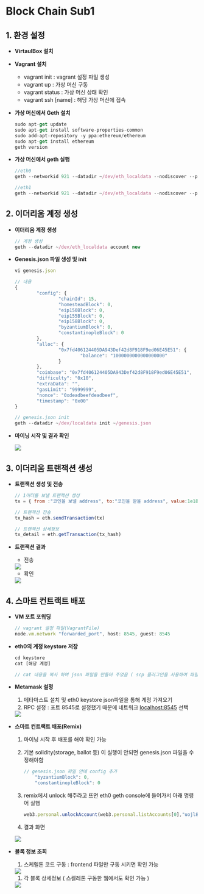 # Block Chain Sub1


## 1. 환경 설정

- **VirtaulBox 설치**

- **Vagrant 설치**
    - vagrant init : vagrant 설정 파일 생성
    - vagrant up : 가상 머신 구동
    - vagrant status : 가상 머신 상태 확인
    - vagrant ssh [name] : 해당 가상 머신에 접속

- **가상 머신에서 Geth 설치**

    ```jsx
    sudo apt-get update
    sudo apt-get install software-properties-common
    sudo add-apt-repository -y ppa:ethereum/ethereum
    sudo apt-get install ethereum
    geth version
    ```

- **가상 머신에서 geth 실행**

    ```jsx
    //eth0
    geth --networkid 921 --datadir ~/dev/eth_localdata --nodiscover --port 30303 --rpc --rpcport "8545" --maxpeers 2 --rpcaddr "0.0.0.0" --rpccorsdomain "*" --rpcapi "eth, net, web3, miner, debug, personal, rpc" console --allow-insecure-unlock

    //eth1
    geth --networkid 921 --datadir ~/dev/eth_localdata --nodiscover --port 30303 --rpc --rpcport "8545" --maxpeers 2 --rpccorsdomain "*" console
    ```


## 2. 이더리움 계정 생성

- **이더리움 계정 생성**

    ```jsx
    // 계정 생성 
    geth --datadir ~/dev/eth_localdata account new

    ```

- **Genesis.json 파일 생성 및 init**

    ```jsx
    vi genesis.json

    // 내용
    {
            "config": {
                    "chainId": 15,
                    "homesteadBlock": 0,
                    "eip150Block": 0,
                    "eip155Block": 0,
                    "eip158Block": 0,
    				"byzantiumBlock": 0,
    				"constantinopleBlock": 0
            },
            "alloc": {
                    "0x7fd406124405DA943Def42d8F918F9ed06E45E51": {
                            "balance": "1000000000000000000"
                    }
            },
            "coinbase": "0x7fd406124405DA943Def42d8F918F9ed06E45E51",
            "difficulty": "0x10",
            "extraData": "",
            "gasLimit": "9999999",
            "nonce": "0xdeadbeefdeadbeef",
            "timestamp": "0x00"
    }

    // genesis.json init
    geth --datadir ~/dev/localdata init ~/genesis.json
    ```

- **마이닝 시작 및 결과 확인**

    <img src="https://user-images.githubusercontent.com/59523147/131937788-59c9d040-e81f-45a0-ad3e-2df7e0cba399.png">


## 3. 이더리움 트랜잭션 생성

- **트랜잭션 생성 및 전송**

    ```jsx
    // 1이더를 보낼 트랜잭션 생성
    tx = { from :"코인을 보낼 address", to:"코인을 받을 address", value:1e18}

    // 트랜잭션 전송
    tx_hash = eth.sendTransaction(tx)

    // 트랜잭션 상세정보 
    tx_detail = eth.getTransaction(tx_hash)
    ```

- **트랜잭션 결과**
    - 전송

    <img src="https://user-images.githubusercontent.com/59523147/131937521-af260795-46a2-4ebb-aba9-8a7612afa084.png">

    - 확인

    <img src="https://user-images.githubusercontent.com/59523147/131937582-2f9e7b64-d1de-4b31-80b0-ad24530bf9a2.png">


## 4. 스마트 컨트랙트 배포

- **VM 포트 포워딩**

    ```jsx
    // vagrant 설정 파일(VagrantFile)
    node.vm.network "forwarded_port", host: 8545, guest: 8545
    ```

- **eth0의 계정 keystore 저장**

    ```jsx
    cd keystore
    cat [해당 계정]

    // cat 내용을 복사 하여 json 파일을 만들어 주었음 ( scp 플러그인을 사용하여 파일공유 가능)
    ```

- **Metamask 설정**
    1. 메타마스트 설치 및 eth0 keystore json파일을 통해 계정 가져오기
    2. RPC 설정 : 포트 8545로 설정했기 때문에 네트워크 [localhost:8545](http://localhost:8545) 선택

    <img src="https://user-images.githubusercontent.com/59523147/131937615-9348e519-6b0c-4d5d-a309-b69ca0f534f6.png">

- **스마트 컨트랙트 배포(Remix)**
    1. 마이닝 시작 후 배포를 해야 확인 가능
    2. 기본 solidity(storage, ballot 등) 이 실행이 안되면 genesis.json 파일을 수정해야함

        ```jsx
        // genesis.json 파일 안에 config 추가
        	"byzantiumBlock": 0,
        	"constantinopleBlock": 0
        ```

    3. remix에서 unlock 해주라고 뜨면 eth0 geth console에 들어가서 아래 명령어 실행

        ```jsx
        web3.personal.unlockAccount(web3.personal.listAccounts[0],"uojl852",15000)
        ```

    4. 결과 화면

    <img src="https://user-images.githubusercontent.com/59523147/131937656-4a3d5a73-9f8d-4c4b-aeed-5ca91d3bc641.png">

- **블록 정보 조회**
    1. 스케렐톤 코드 구동 : frontend 파일만 구동 시키면 확인 가능

    <img src="https://user-images.githubusercontent.com/59523147/131937691-01b558b8-c711-4175-b77d-a87f919efd93.png">

    1. 각 블록 상세정보 ( 스켈레톤 구동한 웹에서도 확인 가능 )

    <img src="https://user-images.githubusercontent.com/59523147/131937726-a82d2fdd-7f54-4d44-b15a-b29868ccd673.png">
